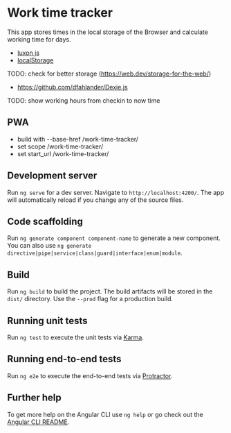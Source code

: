 # Work time tracker

This app stores times in the local storage of the Browser and calculate working time for days.

- [luxon js](https://moment.github.io/luxon/docs/manual/tour.html#creating-a-datetime)
- [localStorage](https://developer.mozilla.org/en-US/docs/Web/API/Window/localStorage)


TODO: check for better storage (https://web.dev/storage-for-the-web/)
- https://github.com/dfahlander/Dexie.js


TODO: show working hours from checkin to now time


## PWA
- build with --base-href /work-time-tracker/
- set scope /work-time-tracker/
- set start_url /work-time-tracker/


## Development server

Run `ng serve` for a dev server. Navigate to `http://localhost:4200/`. The app will automatically reload if you change any of the source files.

## Code scaffolding

Run `ng generate component component-name` to generate a new component. You can also use `ng generate directive|pipe|service|class|guard|interface|enum|module`.

## Build

Run `ng build` to build the project. The build artifacts will be stored in the `dist/` directory. Use the `--prod` flag for a production build.

## Running unit tests

Run `ng test` to execute the unit tests via [Karma](https://karma-runner.github.io).

## Running end-to-end tests

Run `ng e2e` to execute the end-to-end tests via [Protractor](http://www.protractortest.org/).

## Further help

To get more help on the Angular CLI use `ng help` or go check out the [Angular CLI README](https://github.com/angular/angular-cli/blob/master/README.md).
